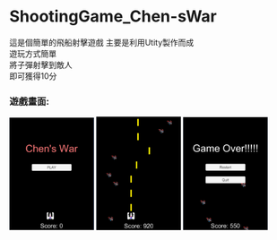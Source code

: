 # ShootingGame_Chen-sWar
這是個簡單的飛船射擊遊戲 主要是利用Utity製作而成</br>
遊玩方式簡單</br>
將子彈射擊到敵人</br>
即可獲得10分</br>


### 遊戲畫面:

<img src="https://github.com/KuanChunChen/ShootingGame_Chen-sWar/blob/master/photo/001.png" width="30%" height="30%">
<img src="https://github.com/KuanChunChen/ShootingGame_Chen-sWar/blob/master/photo/002.png" width="30%" height="30%">
<img src="https://github.com/KuanChunChen/ShootingGame_Chen-sWar/blob/master/photo/003.png" width="30%" height="30%">
